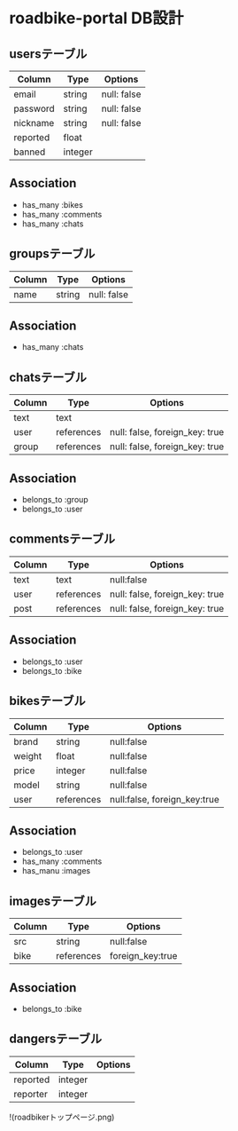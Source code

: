 # roadbike-portal DB設計
## usersテーブル
|Column|Type|Options|
|------|----|-------|
|email|string|null: false|
|password|string|null: false|
|nickname|string|null: false|
|reported|float||
|banned|integer||
## Association
- has_many :bikes
- has_many :comments
- has_many :chats
## groupsテーブル
|Column|Type|Options|
|------|----|-------|
|name|string|null: false|
## Association
- has_many :chats
## chatsテーブル
|Column|Type|Options|
|------|----|-------|
|text|text||
|user|references|null: false, foreign_key: true|
|group|references|null: false, foreign_key: true|
## Association
- belongs_to :group
- belongs_to :user
## commentsテーブル
|Column|Type|Options|
|------|----|-------|
|text|text|null:false|
|user|references|null: false, foreign_key: true|
|post|references|null: false, foreign_key: true|
## Association
- belongs_to :user
- belongs_to :bike
## bikesテーブル
|Column|Type|Options|
|------|----|-------|
|brand|string|null:false|
|weight|float|null:false|
|price|integer|null:false|
|model|string|null:false|
|user|references|null:false, foreign_key:true|
## Association
- belongs_to :user
- has_many :comments
- has_manu :images
## imagesテーブル
|Column|Type|Options|
|------|----|-------|
|src|string|null:false|
|bike|references|foreign_key:true|
## Association
- belongs_to :bike
## dangersテーブル
|Column|Type|Options|
|------|----|-------|
|reported|integer||
|reporter|integer||

!(roadbikerトップページ.png)


